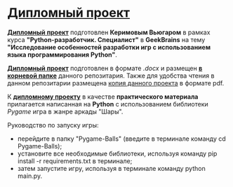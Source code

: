 # **[Дипломный проект](Graduation_project_python_Vyugar.docx)**

**[Дипломный проект](Graduation_project_python_Vyugar.docx)** подготовлен **Керимовым Вьюгаром** в рамках курса **"Python-разработчик. Специалист"** в **GeekBrains** на тему **"Исследование особенностей разработки игр с использованием языка программирования Python"**.

**[Дипломный проект](Graduation_project_python_Vyugar.docx)** подготовлен в формате *.docx* и размещен **[в корневой папке](Graduation_project_python_Vyugar.docx)**  данного репозитария. Также для удобства чтения в данном репозитарии размещена [копия данного проекта](Graduation_project_python_Vyugar.pdf) в формате pdf.

К **[дипломному проекту](Graduation_project_python_Vyugar.docx)** в качестве **практического материала** прилагается написанная на **Python** с использованием библиотеки *Pygame* игра в жанре аркады "Шары".

Руководство по запуску игры:
- перейдите в папку "Pygame-Balls" (введите в терминале команду cd Pygame-Balls);
- установите все необходимые библиотеки, используя команду pip install -r requirements.txt в терминале;
- затем запустите игру, используя в терминале команду python main.py.